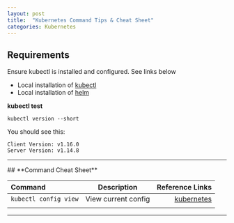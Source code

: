 ```yaml
---
layout: post
title:  "Kubernetes Command Tips & Cheat Sheet"
categories: Kubernetes
---
```


## **Requirements**
Ensure kubectl is installed and configured. See links below

* Local installation of [kubectl](https://kubernetes.io/docs/tasks/tools/install-kubectl)
* Local installation of [helm](https://helm.sh/docs/intro/install)

**kubectl test** <br>
```
kubectl version --short
```
You should see this:
```
Client Version: v1.16.0
Server Version: v1.14.8
```
<hr>
## **Command Cheat Sheet**

|         Command         |      Description       |              Reference Links               |
|:----------------------- |:----------------------:| -----------------------------------------: | 
|  `kubectl config view`  | View current config    |   [kubernetes](https://kubernetes.io/)     |
|                         |                        |                                            | 


<hr>
